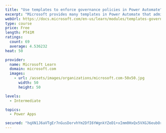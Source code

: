 ```yaml
---
title: "Use templates to enforce governance policies in Power Automate"
excerpt: "Microsoft provides many templates in Power Automate that administrators can use to enforce governance policies and increase visibility of assets that are being created within a customer’s tenant. This module will identify some existing templates that you can use to provide administrators with greater visibility."
webUrl: https://docs.microsoft.com/en-us/learn/modules/templates-governance-policies/
type: course
price: Free
length: PT41M
ratings:
  count: 69
  average: 4.536232
heat: 50

provider:
  name: Microsoft Learn
  domain: microsoft.com
  images:
    - url: /assets/images/organizations/microsoft.com-50x50.jpg
      width: 50
      height: 50

levels:
  - Intermediate

topics:
  - Power Apps

secured: "hqXN1J6aVTgEr7nGusDorvhYm2DfI6YWgnkYZeD1+xImm0HxQx5VXGJ6eubOrUOGfJbEbnp2IwUo/ImgaSXqDkY9rwdzV1sZU54Z8CWK4iB/3HRpxbSLbZyTpB7bQYKQxkOcU+cmqecobX1SD/bSa9aVeiUuS64k5UFgunRdj1b+UfjDI5zCNRWakiAZUUopuT8yXZ1mWHNZ4gXsu4rW62s0xlGqMsbgkMw4T9T+Xl+mi477Tdy5obJXYyL8XSbgjZ5oQTFHq8jw88pKO3rSOEp3usudxueu0f2IpEydq+hn8kbaD/8QBz5NryQQ5jiDNImIg8fGiMRTSOka3kI02quO6TYeNtGTX9oUhQPiRjk6QVw5EZ9fAkCArxOcO7L3uF7wppdWdcQaue4BSXiDVMmU38b0zuazp3a2rkc9P40=;Jd7JGuOAoXpHQHejaZFX9w=="
---
```


